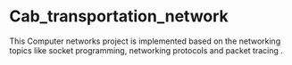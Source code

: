 # Cab_transportation_network
This Computer networks project is implemented based on the networking topics like socket programming, networking protocols and packet tracing .
